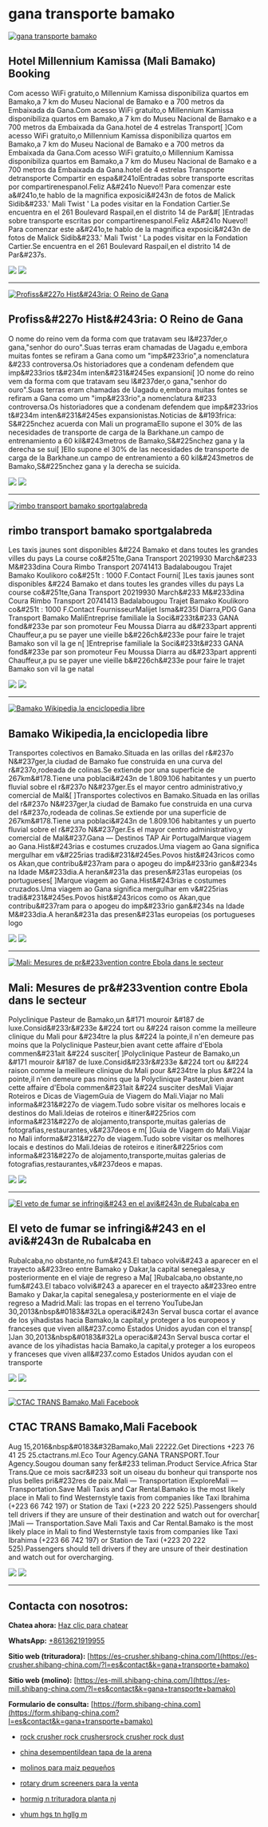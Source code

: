 # gana transporte bamako

<a href="https://swt.shibang-china.com/?l=es&img&k=gana+transporte+bamako" target="_blank">![gana transporte bamako](http://static.shibang-china.com/all-800x300/1488.jpg)</a>

## Hotel Millennium Kamissa (Mali Bamako) Booking
Com acesso WiFi gratuito,o Millennium Kamissa disponibiliza quartos em Bamako,a 7 km do Museu Nacional de Bamako e a 700 metros da Embaixada da Gana.Com acesso WiFi gratuito,o Millennium Kamissa disponibiliza quartos em Bamako,a 7 km do Museu Nacional de Bamako e a 700 metros da Embaixada da Gana.hotel de 4 estrelas Transport[ ]Com acesso WiFi gratuito,o Millennium Kamissa disponibiliza quartos em Bamako,a 7 km do Museu Nacional de Bamako e a 700 metros da Embaixada da Gana.Com acesso WiFi gratuito,o Millennium Kamissa disponibiliza quartos em Bamako,a 7 km do Museu Nacional de Bamako e a 700 metros da Embaixada da Gana.hotel de 4 estrelas Transporte detransporte Compartir en espa&#241olEntradas sobre transporte escritas por compartirenespanol.Feliz A&#241o Nuevo!! Para comenzar este a&#241o,te hablo de la magnifica exposici&#243n de fotos de Malick Sidib&#233.' Mali Twist ' La podes visitar en la Fondation Cartier.Se encuentra en el 261 Boulevard Raspail,en el distrito 14 de Par&#[ ]Entradas sobre transporte escritas por compartirenespanol.Feliz A&#241o Nuevo!! Para comenzar este a&#241o,te hablo de la magnifica exposici&#243n de fotos de Malick Sidib&#233.' Mali Twist ' La podes visitar en la Fondation Cartier.Se encuentra en el 261 Boulevard Raspail,en el distrito 14 de Par&#237s.


<a href="https://whatsapp.shibangsoft.com/WhatsApp.php" target="_blank" title="WhatsApp">![](http://static.shibang-china.com/icon/whatsapp.png)</a> <a href="https://swt.shibang-china.com/?l=es&icon&k=gana+transporte+bamako" target="_blank">![](http://static.shibang-china.com/icon/chat-es.png)</a>

---

<a href="https://swt.shibang-china.com/?l=es&img&k=gana+transporte+bamako" target="_blank">![Profiss&#227o Hist&#243ria: O Reino de Gana](http://static.shibang-china.com/all-800x300/1488.jpg)</a>

## Profiss&#227o Hist&#243ria: O Reino de Gana
O nome do reino vem da forma com que tratavam seu l&#237der,o gana,"senhor do ouro".Suas terras eram chamadas de Uagadu e,embora muitas fontes se refiram a Gana como um "imp&#233rio",a nomenclatura &#233 controversa.Os historiadores que a condenam defendem que imp&#233rios t&#234m inten&#231&#245es expansioni[ ]O nome do reino vem da forma com que tratavam seu l&#237der,o gana,"senhor do ouro".Suas terras eram chamadas de Uagadu e,embora muitas fontes se refiram a Gana como um "imp&#233rio",a nomenclatura &#233 controversa.Os historiadores que a condenam defendem que imp&#233rios t&#234m inten&#231&#245es expansionistas.Noticias de &#193frica: S&#225nchez acuerda con Mali un programaEllo supone el 30% de las necesidades de transporte de carga de la Barkhane.un campo de entrenamiento a 60 kil&#243metros de Bamako,S&#225nchez gana y la derecha se sui[ ]Ello supone el 30% de las necesidades de transporte de carga de la Barkhane.un campo de entrenamiento a 60 kil&#243metros de Bamako,S&#225nchez gana y la derecha se suicida.


<a href="https://whatsapp.shibangsoft.com/WhatsApp.php" target="_blank" title="WhatsApp">![](http://static.shibang-china.com/icon/whatsapp.png)</a> <a href="https://swt.shibang-china.com/?l=es&icon&k=gana+transporte+bamako" target="_blank">![](http://static.shibang-china.com/icon/chat-es.png)</a>

---

<a href="https://swt.shibang-china.com/?l=es&img&k=gana+transporte+bamako" target="_blank">![rimbo transport bamako sportgalabreda](http://static.shibang-china.com/all-800x300/485.jpg)</a>

## rimbo transport bamako sportgalabreda
Les taxis jaunes sont disponibles &#224 Bamako et dans toutes les grandes villes du pays La course co&#251te,Gana Transport 20219930 March&#233 M&#233dina Coura Rimbo Transport 20741413 Badalabougou Trajet Bamako Koulikoro co&#251t : 1000 F.Contact Fourni[ ]Les taxis jaunes sont disponibles &#224 Bamako et dans toutes les grandes villes du pays La course co&#251te,Gana Transport 20219930 March&#233 M&#233dina Coura Rimbo Transport 20741413 Badalabougou Trajet Bamako Koulikoro co&#251t : 1000 F.Contact FournisseurMalijet Isma&#235l Diarra,PDG Gana Transport Bamako MaliEntreprise familiale la Soci&#233t&#233 GANA fond&#233e par son promoteur Feu Moussa Diarra au d&#233part apprenti Chauffeur,a pu se payer une vieille b&#226ch&#233e pour faire le trajet Bamako son vil la ge n[ ]Entreprise familiale la Soci&#233t&#233 GANA fond&#233e par son promoteur Feu Moussa Diarra au d&#233part apprenti Chauffeur,a pu se payer une vieille b&#226ch&#233e pour faire le trajet Bamako son vil la ge natal


<a href="https://whatsapp.shibangsoft.com/WhatsApp.php" target="_blank" title="WhatsApp">![](http://static.shibang-china.com/icon/whatsapp.png)</a> <a href="https://swt.shibang-china.com/?l=es&icon&k=gana+transporte+bamako" target="_blank">![](http://static.shibang-china.com/icon/chat-es.png)</a>

---

<a href="https://swt.shibang-china.com/?l=es&img&k=gana+transporte+bamako" target="_blank">![Bamako Wikipedia,la enciclopedia libre](http://static.shibang-china.com/all-800x300/1319.jpg)</a>

## Bamako Wikipedia,la enciclopedia libre
Transportes colectivos en Bamako.Situada en las orillas del r&#237o N&#237ger,la ciudad de Bamako fue construida en una curva del r&#237o,rodeada de colinas.Se extiende por una superficie de 267km&#178.Tiene una poblaci&#243n de 1.809.106 habitantes y un puerto fluvial sobre el r&#237o N&#237ger.Es el mayor centro administrativo,y comercial de Mal&[ ]Transportes colectivos en Bamako.Situada en las orillas del r&#237o N&#237ger,la ciudad de Bamako fue construida en una curva del r&#237o,rodeada de colinas.Se extiende por una superficie de 267km&#178.Tiene una poblaci&#243n de 1.809.106 habitantes y un puerto fluvial sobre el r&#237o N&#237ger.Es el mayor centro administrativo,y comercial de Mal&#237.Gana — Destinos TAP Air PortugalMarque viagem ao Gana.Hist&#243rias e costumes cruzados.Uma viagem ao Gana significa mergulhar em v&#225rias tradi&#231&#245es.Povos hist&#243ricos como os Akan,que contribu&#237ram para o apogeu do imp&#233rio gan&#234s na Idade M&#233dia.A heran&#231a das presen&#231as europeias (os portugueses[ ]Marque viagem ao Gana.Hist&#243rias e costumes cruzados.Uma viagem ao Gana significa mergulhar em v&#225rias tradi&#231&#245es.Povos hist&#243ricos como os Akan,que contribu&#237ram para o apogeu do imp&#233rio gan&#234s na Idade M&#233dia.A heran&#231a das presen&#231as europeias (os portugueses logo


<a href="https://whatsapp.shibangsoft.com/WhatsApp.php" target="_blank" title="WhatsApp">![](http://static.shibang-china.com/icon/whatsapp.png)</a> <a href="https://swt.shibang-china.com/?l=es&icon&k=gana+transporte+bamako" target="_blank">![](http://static.shibang-china.com/icon/chat-es.png)</a>

---

<a href="https://swt.shibang-china.com/?l=es&img&k=gana+transporte+bamako" target="_blank">![Mali: Mesures de pr&#233vention contre Ebola dans le secteur](http://static.shibang-china.com/all-800x300/118.jpg)</a>

## Mali: Mesures de pr&#233vention contre Ebola dans le secteur
Polyclinique Pasteur de Bamako,un &#171 mouroir &#187 de luxe.Consid&#233r&#233e &#224 tort ou &#224 raison comme la meilleure clinique du Mali pour &#234tre la plus &#224 la pointe,il n'en demeure pas moins que la Polyclinique Pasteur,bien avant cette affaire d'Ebola commen&#231ait &#224 susciter[ ]Polyclinique Pasteur de Bamako,un &#171 mouroir &#187 de luxe.Consid&#233r&#233e &#224 tort ou &#224 raison comme la meilleure clinique du Mali pour &#234tre la plus &#224 la pointe,il n'en demeure pas moins que la Polyclinique Pasteur,bien avant cette affaire d'Ebola commen&#231ait &#224 susciter desMali Viajar Roteiros e Dicas de ViagemGuia de Viagem do Mali.Viajar no Mali informa&#231&#227o de viagem.Tudo sobre visitar os melhores locais e destinos do Mali.Ideias de roteiros e itiner&#225rios com informa&#231&#227o de alojamento,transporte,muitas galerias de fotografias,restaurantes,v&#237deos e m[ ]Guia de Viagem do Mali.Viajar no Mali informa&#231&#227o de viagem.Tudo sobre visitar os melhores locais e destinos do Mali.Ideias de roteiros e itiner&#225rios com informa&#231&#227o de alojamento,transporte,muitas galerias de fotografias,restaurantes,v&#237deos e mapas.


<a href="https://whatsapp.shibangsoft.com/WhatsApp.php" target="_blank" title="WhatsApp">![](http://static.shibang-china.com/icon/whatsapp.png)</a> <a href="https://swt.shibang-china.com/?l=es&icon&k=gana+transporte+bamako" target="_blank">![](http://static.shibang-china.com/icon/chat-es.png)</a>

---

<a href="https://swt.shibang-china.com/?l=es&img&k=gana+transporte+bamako" target="_blank">![El veto de fumar se infringi&#243 en el avi&#243n de Rubalcaba en](http://static.shibang-china.com/all-800x300/469.jpg)</a>

## El veto de fumar se infringi&#243 en el avi&#243n de Rubalcaba en
Rubalcaba,no obstante,no fum&#243.El tabaco volvi&#243 a aparecer en el trayecto a&#233reo entre Bamako y Dakar,la capital senegalesa,y posteriormente en el viaje de regreso a Ma[ ]Rubalcaba,no obstante,no fum&#243.El tabaco volvi&#243 a aparecer en el trayecto a&#233reo entre Bamako y Dakar,la capital senegalesa,y posteriormente en el viaje de regreso a Madrid.Mali: las tropas en el terreno YouTubeJan 30,2013&nbsp&#0183&#32La operaci&#243n Serval busca cortar el avance de los yihadistas hacia Bamako,la capital,y proteger a los europeos y franceses que viven all&#237.como Estados Unidos ayudan con el transp[ ]Jan 30,2013&nbsp&#0183&#32La operaci&#243n Serval busca cortar el avance de los yihadistas hacia Bamako,la capital,y proteger a los europeos y franceses que viven all&#237.como Estados Unidos ayudan con el transporte


<a href="https://whatsapp.shibangsoft.com/WhatsApp.php" target="_blank" title="WhatsApp">![](http://static.shibang-china.com/icon/whatsapp.png)</a> <a href="https://swt.shibang-china.com/?l=es&icon&k=gana+transporte+bamako" target="_blank">![](http://static.shibang-china.com/icon/chat-es.png)</a>

---

<a href="https://swt.shibang-china.com/?l=es&img&k=gana+transporte+bamako" target="_blank">![CTAC TRANS Bamako,Mali Facebook](http://static.shibang-china.com/all-800x300/712.jpg)</a>

## CTAC TRANS Bamako,Mali Facebook
Aug 15,2016&nbsp&#0183&#32Bamako,Mali 22222.Get Directions +223 76 41 25 25.ctactrans.ml.Eco Tour Agency.GANA TRANSPORT.Tour Agency.Sougou douman sany fer&#233 teliman.Product Service.Africa Star Trans.Que ce mois sacr&#233 soit un oiseau du bonheur qui transporte nos plus belles pri&#232res de paix.Mali — Transportation iExploreMali — Transportation.Save Mali Taxis and Car Rental.Bamako is the most likely place in Mali to find Westernstyle taxis from companies like Taxi Ibrahima (+223 66 742 197) or Station de Taxi (+223 20 222 525).Passengers should tell drivers if they are unsure of their destination and watch out for overchar[ ]Mali — Transportation.Save Mali Taxis and Car Rental.Bamako is the most likely place in Mali to find Westernstyle taxis from companies like Taxi Ibrahima (+223 66 742 197) or Station de Taxi (+223 20 222 525).Passengers should tell drivers if they are unsure of their destination and watch out for overcharging.


<a href="https://whatsapp.shibangsoft.com/WhatsApp.php" target="_blank" title="WhatsApp">![](http://static.shibang-china.com/icon/whatsapp.png)</a> <a href="https://swt.shibang-china.com/?l=es&icon&k=gana+transporte+bamako" target="_blank">![](http://static.shibang-china.com/icon/chat-es.png)</a>

---
## Contacta con nosotros:

**Chatea ahora:** [Haz clic para chatear](https://swt.shibang-china.com?l=es&contact&k=gana+transporte+bamako)

**WhatsApp:**  [+8613621919955](https://whatsapp.shibangsoft.com/WhatsApp.php)

**Sitio web (trituradora):** [https://es-crusher.shibang-china.com/](https://es-crusher.shibang-china.com/?l=es&contact&k=gana+transporte+bamako)

**Sitio web (molino):** [https://es-mill.shibang-china.com/](https://es-mill.shibang-china.com/?l=es&contact&k=gana+transporte+bamako)

**Formulario de consulta:** [https://form.shibang-china.com](https://form.shibang-china.com?l=es&contact&k=gana+transporte+bamako)

* [rock crusher rock crushersrock crusher rock dust](../69/rock%20crusher%20rock%20crushersrock%20crusher%20rock%20dust.md)

* [china desempentildean tapa de la arena](../73/china%20desempentildean%20tapa%20de%20la%20arena.md)

* [molinos para maiz pequeños](../76/molinos%20para%20maiz%20peque%C3%B1os.md)

* [rotary drum screeners para la venta](../74/rotary%20drum%20screeners%20para%20la%20venta.md)

* [hormig n trituradora planta nj](../78/hormig%20n%20trituradora%20planta%20nj.md)

* [vhum hgs tn hgllg m](../80/vhum%20hgs%20tn%20hgllg%20m.md)